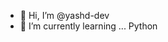 - 👋 Hi, I’m @yashd-dev
- 🌱 I’m currently learning ... Python


<!---
yashd-dev/yashd-dev is a ✨ special ✨ repository because its `README.md` (this file) appears on your GitHub profile.
You can click the Preview link to take a look at your changes.
--->
